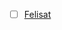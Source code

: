 - [ ] [Felisat](https://github.com/felisat/clustered-federated-learning/blob/master/clustered_federated_learning.ipynb)
